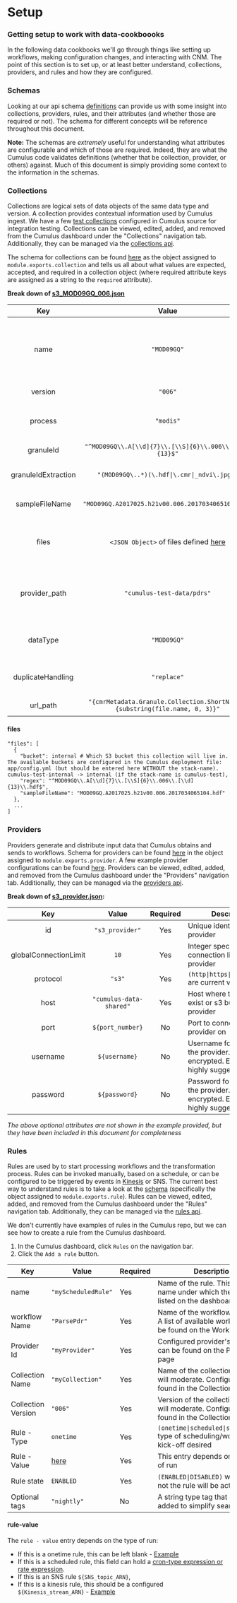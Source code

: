 # Setup

### Getting setup to work with data-cookboooks

In the following data cookbooks we'll go through things like setting up workflows, making configuration changes, and interacting with CNM. The point of this section is to set up, or at least better understand, collections, providers, and rules and how they are configured.


### Schemas

Looking at our api schema [definitions](https://github.com/nasa/cumulus/tree/master/packages/api/models/schemas.js) can provide us with some insight into collections, providers, rules, and their attributes (and whether those are required or not). The schema for different concepts will be reference throughout this document.

**Note:** The schemas are _extremely_ useful for understanding what attributes are configurable and which of those are required. Indeed, they are what the Cumulus code validates definitions (whether that be collection, provider, or others) against. Much of this document is simply providing some context to the information in the schemas.


### Collections

Collections are logical sets of data objects of the same data type and version. A collection provides contextual information used by Cumulus ingest. We have a few [test collections](https://github.com/nasa/cumulus/tree/master/example/data/collections) configured in Cumulus source for integration testing. Collections can be viewed, edited, added, and removed from the Cumulus dashboard under the "Collections" navigation tab. Additionally, they can be managed via the [collections api](https://nasa.github.io/cumulus-api/?language=Python#list-collections).

The schema for collections can be found [here](https://github.com/nasa/cumulus/tree/master/packages/api/models/schemas.js) as the object assigned to `module.exports.collection` and tells us all about what values are expected, accepted, and required in a collection object (where required attribute keys are assigned as a string to the `required` attribute).

**Break down of [s3_MOD09GQ_006.json](https://github.com/nasa/cumulus/tree/master/example/data/collections/s3_MOD09GQ_006.json)**

|Key  |Value|Required  |Description|
|:---:|:-----:|:--------:|---|
|name |`"MOD09GQ"`|Yes|The name attribute designates the name of the collection. This is the name under which the collection will be displayed on the dashboard|
|version|`"006"`|Yes|A version tag for the collection|
|process|`"modis"`|Yes|The options for this are found in "ChooseProcess and in workflows.yml|
|granuleId|`"^MOD09GQ\\.A[\\d]{7}\\.[\\S]{6}\\.006\\.[\\d]{13}$"`|Yes|REGEX to match granuleId|
|granuleIdExtraction|<code>"(MOD09GQ\\..*)(\\.hdf&#124;\\.cmr&#124;_ndvi\\.jpg)"</code>|Yes|REGEX that extracts granuleId from file names|
|sampleFileName|`"MOD09GQ.A2017025.h21v00.006.2017034065104.hdf"`|Yes|An example filename belonging to this collection|
|files|`<JSON Object>` of files defined [here](#files)|Yes|Describe the individual files that will exist for each granule in this collection (size, browse, meta, etc.)|
|provider_path|`"cumulus-test-data/pdrs"`|No|This collection is expecting to find data in a `cumulus-test-data/pdrs` directory, whether that be in S3 or at an http endpoint|
|dataType|`"MOD09GQ"`|No|Can be specified, but this value will default to the collection_name if not|
|duplicateHandling|`"replace"`|No|<code>(replace&#124;version&#124;skip)</code> determines granule duplicate handling scheme|
|url_path|`"{cmrMetadata.Granule.Collection.ShortName}/`<br/>`{substring(file.name, 0, 3)}"`|No|Filename without extension|


#### files
```
"files": [
  {
    "bucket": internal # Which S3 bucket this collection will live in. The available buckets are configured in the Cumulus deployment file: app/config.yml (but should be entered here WITHOUT the stack-name). cumulus-test-internal -> internal (if the stack-name is cumulus-test),
    "regex": "^MOD09GQ\\.A[\\d]{7}\\.[\\S]{6}\\.006\\.[\\d]{13}\\.hdf$",
    "sampleFileName": "MOD09GQ.A2017025.h21v00.006.2017034065104.hdf"
  },
  ...
]
```


### Providers

Providers generate and distribute input data that Cumulus obtains and sends to workflows. Schema for providers can be found [here](https://github.com/nasa/cumulus/tree/master/packages/api/models/schemas.js) in the object assigned to `module.exports.provider`. A few example provider configurations can be found [here](https://github.com/nasa/cumulus/tree/master/example/data/providers). Providers can be viewed, edited, added, and removed from the Cumulus dashboard under the "Providers" navigation tab. Additionally, they can be managed via the [providers api](https://nasa.github.io/cumulus-api/?language=Python#list-providers).

**Break down of [s3_provider.json](https://github.com/nasa/cumulus/tree/master/example/data/providers/s3_provider.json):**

|Key|Value|Required|Description|
|:---:|:-----:|:------:|-----------|
|id|`"s3_provider"`|Yes|Unique identifier for provider|
|globalConnectionLimit|`10`|Yes|Integer specifying the connection limit to the provider|
|protocol|`"s3"`|Yes|<code>(http&#124;https&#124;ftp&#124;sftp&#124;s3)</code> are current valid entries|
|host|`"cumulus-data-shared"`|Yes|Host where the files will exist or s3 bucket if "s3" provider|
|port|`${port_number}`|No|Port to connect with the provider on|
|username|`${username}`|No|Username for access to the provider. Plain-text or encrypted. Encrypted is highly suggested|
|password|`${password}`|No|Password for accces to the provider. Plain-text or encrypted. Encrypted is highly suggested|

_The above optional attributes are not shown in the example provided, but they have been included in this document for completeness_


### Rules

Rules are used by to start processing workflows and the transformation process. Rules can be invoked manually, based on a schedule, or can be configured to be triggered by events in [Kinesis](./cnm-workflow.md) or SNS. The current best way to understand rules is to take a look at the [schema](https://github.com/nasa/cumulus/tree/master/packages/api/models/schemas.js) (specifically the object assigned to `module.exports.rule`). Rules can be viewed, edited, added, and removed from the Cumulus dashboard under the "Rules" navigation tab. Additionally, they can be managed via the [rules api](https://nasa.github.io/cumulus-api/?language=Python#list-rules).

We don't currently have examples of rules in the Cumulus repo, but we can see how to create a rule from the Cumulus dashboard.
1. In the Cumulus dashboard, click `Rules` on the navigation bar.
2. Click the `Add a rule` button.

|Key|Value|Required|Description|
|---|-----|--------|-----------|
|name|`"myScheduledRule"`|Yes|Name of the rule. This is the name under which the rule will be listed on the dashboard|
|workflow Name|`"ParsePdr"`|Yes|Name of the workflow to be run. A list of available workflows can be found on the Workflows page|
|Provider Id|`"myProvider"`|Yes|Configured provider's iD. This can be found on the Providerse page|
|Collection Name|`"myCollection"`|Yes|Name of the collection this rule will moderate. Configured and found in the Collections page|
|Collection Version|`"006"`|Yes|Version of the collection this rule will moderate. Configured and found in the Collections page|
|Rule - Type|`onetime`|Yes|<code>(onetime&#124;scheduled&#124;sns&#124;kinesis)</code> type of scheduling/workflow kick-off desired|
|Rule - Value|[here](#rule-value)|Yes|This entry depends on the type of run|
|Rule state|`ENABLED`|Yes|<code>(ENABLED&#124;DISABLED)</code> whether or not the rule will be active|
|Optional tags|`"nightly"`|No|A string type tag that can be added to simplify search|

#### rule-value
The `rule - value` entry depends on the type of run:
  * If this is a onetime rule, this can be left blank - [Example](./hello-world.md/#execution)
  * If this is a scheduled rule, this field can hold a [cron-type expression or rate expression](https://docs.aws.amazon.com/AmazonCloudWatch/latest/events/ScheduledEvents.html).
  * If this is an SNS rule `${SNS_topic_ARN}`,
  * If this is a kinesis rule, this should be a configured `${Kinesis_stream_ARN}` - [Example](./cnm-workflow.md#rule-configuration)

